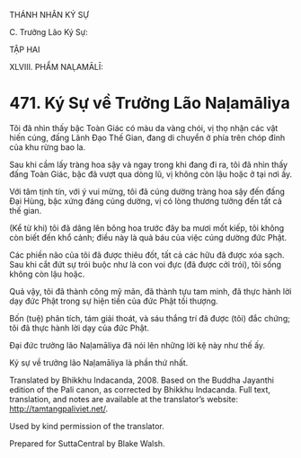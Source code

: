 THÁNH NHÂN KÝ SỰ

C. Trưởng Lão Ký Sự:

TẬP HAI

XLVIII. PHẨM NAḶAMĀLĪ:

# 471\. Ký Sự về Trưởng Lão Naḷamāliya

Tôi đã nhìn thấy bậc Toàn Giác có màu da vàng chói, vị thọ nhận các vật hiến cúng, đấng Lãnh Đạo Thế Gian, đang di chuyển ở phía trên chóp đỉnh của khu rừng bao la.

Sau khi cầm lấy tràng hoa sậy và ngay trong khi đang đi ra, tôi đã nhìn thấy đấng Toàn Giác, bậc đã vượt qua dòng lũ, vị không còn lậu hoặc ở tại nơi ấy.

Với tâm tịnh tín, với ý vui mừng, tôi đã cúng dường tràng hoa sậy đến đấng Đại Hùng, bậc xứng đáng cúng dường, vị có lòng thương tưởng đến tất cả thế gian.

(Kể từ khi) tôi đã dâng lên bông hoa trước đây ba mươi mốt kiếp, tôi không còn biết đến khổ cảnh; điều này là quả báu của việc cúng dường đức Phật.

Các phiền não của tôi đã được thiêu đốt, tất cả các hữu đã được xóa sạch. Sau khi cắt đứt sự trói buộc như là con voi đực (đã được cởi trói), tôi sống không còn lậu hoặc.

Quả vậy, tôi đã thành công mỹ mãn, đã thành tựu tam minh, đã thực hành lời dạy đức Phật trong sự hiện tiền của đức Phật tối thượng.

Bốn (tuệ) phân tích, tám giải thoát, và sáu thắng trí đã được (tôi) đắc chứng; tôi đã thực hành lời dạy của đức Phật.

Đại đức trưởng lão Naḷamāliya đã nói lên những lời kệ này như thế ấy.

Ký sự về trưởng lão Naḷamāliya là phần thứ nhất.

Translated by Bhikkhu Indacanda, 2008. Based on the Buddha Jayanthi edition of the Pali canon, as corrected by Bhikkhu Indacanda. Full text, translation, and notes are available at the translator’s website: http://tamtangpaliviet.net/.

Used by kind permission of the translator.

Prepared for SuttaCentral by Blake Walsh.